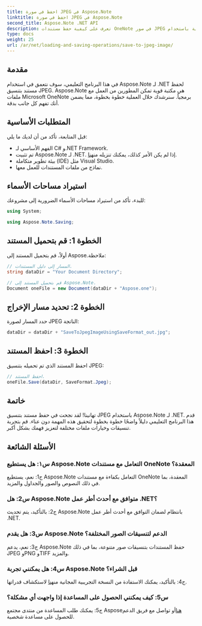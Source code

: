 ```yaml
---
title: احفظ في صورة JPEG في Aspose.Note
linktitle: احفظ في صورة JPEG في Aspose.Note
second_title: Aspose.Note .NET API
description: تعرف على كيفية حفظ مستندات OneNote في صور JPEG بسهولة باستخدام Aspose.Note لـ .NET. يتضمن دليل خطوة بخطوة.
type: docs
weight: 25
url: /ar/net/loading-and-saving-operations/save-to-jpeg-image/
---
```

## مقدمة

في هذا البرنامج التعليمي، سوف نتعمق في استخدام Aspose.Note لـ .NET لحفظ مستند بتنسيق JPEG. Aspose.Note هي مكتبة قوية تمكن المطورين من العمل مع ملفات Microsoft OneNote برمجياً. سنرشدك خلال العملية خطوة بخطوة، مما يضمن أنك تفهم كل جانب بدقة.

## المتطلبات الأساسية

قبل المتابعة، تأكد من أن لديك ما يلي:
- الفهم الأساسي لـ C# و.NET Framework.
- تم تثبيت Aspose.Note لـ .NET. إذا لم يكن الأمر كذلك، يمكنك تنزيله من[هنا](https://releases.aspose.com/note/net/).
- بيئة تطوير متكاملة (IDE) مثل Visual Studio.
- نماذج من ملفات المستندات للعمل معها.

## استيراد مساحات الأسماء

للبدء، تأكد من استيراد مساحات الأسماء الضرورية إلى مشروعك:

```csharp
using System;

using Aspose.Note.Saving;
```

## الخطوة 1: قم بتحميل المستند

أولاً، قم بتحميل المستند إلى Aspose.ملاحظة:

```csharp
// المسار إلى دليل المستندات.
string dataDir = "Your Document Directory";

// قم بتحميل المستند إلى Aspose.Note.
Document oneFile = new Document(dataDir + "Aspose.one");
```

## الخطوة 2: تحديد مسار الإخراج

حدد المسار لصورة JPEG الناتجة:

```csharp
dataDir = dataDir + "SaveToJpegImageUsingSaveFormat_out.jpg";
```

## الخطوة 3: احفظ المستند

احفظ المستند الذي تم تحميله بتنسيق JPEG:

```csharp
// احفظ المستند.
oneFile.Save(dataDir, SaveFormat.Jpeg);
```

## خاتمة

تهانينا! لقد نجحت في حفظ مستند بتنسيق JPEG باستخدام Aspose.Note لـ .NET. قدم هذا البرنامج التعليمي دليلاً واضحًا خطوة بخطوة لتحقيق هذه المهمة دون عناء. قم بتجربة تنسيقات وخيارات ملفات مختلفة لتعزيز فهمك بشكل أكبر.

## الأسئلة الشائعة

### س١: هل يستطيع Aspose.Note التعامل مع مستندات OneNote المعقدة؟

ج1: نعم، يستطيع Aspose.Note التعامل بكفاءة مع مستندات OneNote المعقدة، بما في ذلك النصوص والصور والجداول والمزيد.

### س2: هل Aspose.Note متوافق مع أحدث أطر عمل .NET؟

ج2: بالتأكيد، يتم تحديث Aspose.Note بانتظام لضمان التوافق مع أحدث أطر عمل .NET.

### س3: هل يقدم Aspose.Note الدعم لتنسيقات الصور المختلفة؟

ج3: نعم، يدعم Aspose.Note حفظ المستندات بتنسيقات صور متنوعة، بما في ذلك JPEG وPNG وTIFF والمزيد.

### س4: هل يمكنني تجربة Aspose.Note قبل الشراء؟

 ج4: بالتأكيد، يمكنك الاستفادة من النسخة التجريبية المجانية من[هنا](https://releases.aspose.com/) لاستكشاف قدراتها.

### س5: كيف يمكنني الحصول على المساعدة إذا واجهت أي مشكلة؟

 ج5: يمكنك طلب المساعدة من منتدى مجتمع Aspose[هنا](https://forum.aspose.com/c/note/28)أو تواصل مع فريق الدعم للحصول على مساعدة شخصية.